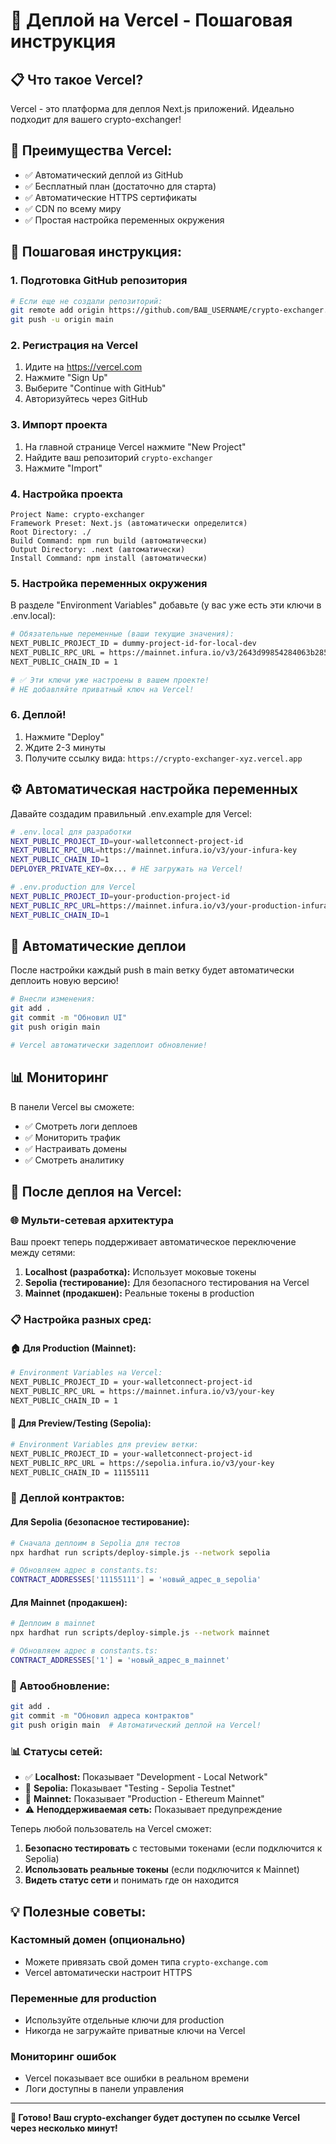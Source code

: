 # 🚀 Деплой на Vercel - Пошаговая инструкция

## 📋 Что такое Vercel?
Vercel - это платформа для деплоя Next.js приложений. Идеально подходит для вашего crypto-exchanger!

## 🎯 Преимущества Vercel:
- ✅ Автоматический деплой из GitHub
- ✅ Бесплатный план (достаточно для старта)
- ✅ Автоматические HTTPS сертификаты
- ✅ CDN по всему миру
- ✅ Простая настройка переменных окружения

## 📝 Пошаговая инструкция:

### 1. Подготовка GitHub репозитория
```bash
# Если еще не создали репозиторий:
git remote add origin https://github.com/ВАШ_USERNAME/crypto-exchanger.git
git push -u origin main
```

### 2. Регистрация на Vercel
1. Идите на https://vercel.com
2. Нажмите "Sign Up"
3. Выберите "Continue with GitHub" 
4. Авторизуйтесь через GitHub

### 3. Импорт проекта
1. На главной странице Vercel нажмите "New Project"
2. Найдите ваш репозиторий `crypto-exchanger`
3. Нажмите "Import"

### 4. Настройка проекта
```
Project Name: crypto-exchanger
Framework Preset: Next.js (автоматически определится)
Root Directory: ./
Build Command: npm run build (автоматически)
Output Directory: .next (автоматически)
Install Command: npm install (автоматически)
```

### 5. Настройка переменных окружения
В разделе "Environment Variables" добавьте (у вас уже есть эти ключи в .env.local):

```bash
# Обязательные переменные (ваши текущие значения):
NEXT_PUBLIC_PROJECT_ID = dummy-project-id-for-local-dev
NEXT_PUBLIC_RPC_URL = https://mainnet.infura.io/v3/2643d99854284063b2852bea3af7e04a
NEXT_PUBLIC_CHAIN_ID = 1

# ✅ Эти ключи уже настроены в вашем проекте!
# НЕ добавляйте приватный ключ на Vercel!
```

### 6. Деплой!
1. Нажмите "Deploy"
2. Ждите 2-3 минуты
3. Получите ссылку вида: `https://crypto-exchanger-xyz.vercel.app`

## ⚙️ Автоматическая настройка переменных

Давайте создадим правильный .env.example для Vercel:

```bash
# .env.local для разработки
NEXT_PUBLIC_PROJECT_ID=your-walletconnect-project-id
NEXT_PUBLIC_RPC_URL=https://mainnet.infura.io/v3/your-infura-key
NEXT_PUBLIC_CHAIN_ID=1
DEPLOYER_PRIVATE_KEY=0x... # НЕ загружать на Vercel!

# .env.production для Vercel
NEXT_PUBLIC_PROJECT_ID=your-production-project-id
NEXT_PUBLIC_RPC_URL=https://mainnet.infura.io/v3/your-production-infura-key
NEXT_PUBLIC_CHAIN_ID=1
```

## 🔧 Автоматические деплои

После настройки каждый push в main ветку будет автоматически деплоить новую версию!

```bash
# Внесли изменения:
git add .
git commit -m "Обновил UI"
git push origin main

# Vercel автоматически задеплоит обновление!
```

## 📊 Мониторинг

В панели Vercel вы сможете:
- ✅ Смотреть логи деплоев
- ✅ Мониторить трафик
- ✅ Настраивать домены
- ✅ Смотреть аналитику

## 🎯 После деплоя на Vercel:

### 🌐 Мульти-сетевая архитектура

Ваш проект теперь поддерживает автоматическое переключение между сетями:

1. **Localhost (разработка):** Использует моковые токены
2. **Sepolia (тестирование):** Для безопасного тестирования на Vercel
3. **Mainnet (продакшен):** Реальные токены в production

### 📋 Настройка разных сред:

#### 🏠 Для Production (Mainnet):
```bash
# Environment Variables на Vercel:
NEXT_PUBLIC_PROJECT_ID = your-walletconnect-project-id
NEXT_PUBLIC_RPC_URL = https://mainnet.infura.io/v3/your-key  
NEXT_PUBLIC_CHAIN_ID = 1
```

#### 🧪 Для Preview/Testing (Sepolia):
```bash
# Environment Variables для preview ветки:
NEXT_PUBLIC_PROJECT_ID = your-walletconnect-project-id
NEXT_PUBLIC_RPC_URL = https://sepolia.infura.io/v3/your-key
NEXT_PUBLIC_CHAIN_ID = 11155111
```

### 🚀 Деплой контрактов:

#### Для Sepolia (безопасное тестирование):
```bash
# Сначала деплоим в Sepolia для тестов
npx hardhat run scripts/deploy-simple.js --network sepolia

# Обновляем адрес в constants.ts:
CONTRACT_ADDRESSES['11155111'] = 'новый_адрес_в_sepolia'
```

#### Для Mainnet (продакшен):
```bash  
# Деплоим в mainnet
npx hardhat run scripts/deploy-simple.js --network mainnet

# Обновляем адрес в constants.ts:
CONTRACT_ADDRESSES['1'] = 'новый_адрес_в_mainnet'
```

### 🔄 Автообновление:
```bash
git add .
git commit -m "Обновил адреса контрактов"
git push origin main  # Автоматический деплой на Vercel!
```

### 📊 Статусы сетей:

- ✅ **Localhost:** Показывает "Development - Local Network"
- 🧪 **Sepolia:** Показывает "Testing - Sepolia Testnet"  
- 🚀 **Mainnet:** Показывает "Production - Ethereum Mainnet"
- ⚠️ **Неподдерживаемая сеть:** Показывает предупреждение

Теперь любой пользователь на Vercel сможет:
1. **Безопасно тестировать** с тестовыми токенами (если подключится к Sepolia)
2. **Использовать реальные токены** (если подключится к Mainnet)
3. **Видеть статус сети** и понимать где он находится

## 💡 Полезные советы:

### Кастомный домен (опционально)
- Можете привязать свой домен типа `crypto-exchange.com`
- Vercel автоматически настроит HTTPS

### Переменные для production
- Используйте отдельные ключи для production
- Никогда не загружайте приватные ключи на Vercel

### Мониторинг ошибок
- Vercel показывает все ошибки в реальном времени
- Логи доступны в панели управления

---

**🎉 Готово! Ваш crypto-exchanger будет доступен по ссылке Vercel через несколько минут!**
